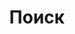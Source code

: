 ---
title: Поиск
showHeading: true
hideShareButtons: true
layout: search
cseId: '018117926413161381055:fkakkcciuot'
---
